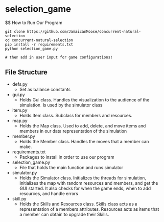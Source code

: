 # selection_game

$$ How to Run Our Program

```
git clone https://github.com/JamaicanMoose/concurrent-natural-selection
cd concurrent-natural-selection
pip install -r requirements.txt
python selection_game.py

# then add in user input for game configurations!
```


## File Structure
 
* defs.py
    * Set as balance constants
* gui.py
    * Holds Gui class. Handles the visualization to the audience of the simulation. Is used by the simulator class 
* item.py
    * Holds Item class. Subclass for members and resources. 
* map.py
    * Holds the Map class. Used to add, delete, and move items and members in our data representation of the simulation
* member.py
    * Holds the Member class. Handles the moves that a member can make.
* requirements.txt
    * Packages to install in order to use our program
* selection_game.py
    * File that holds the main function and runs simulator
* simulator.py
    * Holds the Simulator class. Initializes the threads for simulation, initializes the map with random resources and members, and get the GUI started. It also checks for when the game ends, when to add resources, and handle errors
* skill.py
    * Holds the Skills and Resources class. Skills class acts as a representation of a members attributes. Resources acts as items that a member can obtain to upgrade their Skills.
